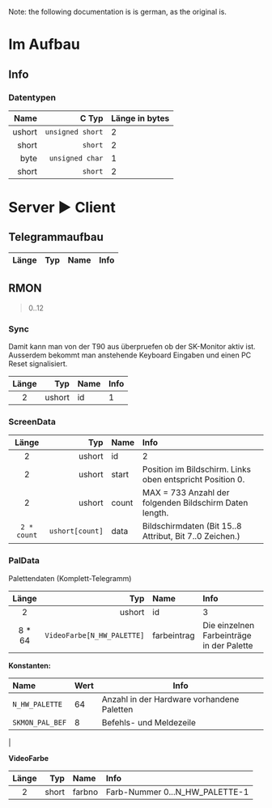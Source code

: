 Note: the following documentation is is german, as the original is.

# Im Aufbau

## Info
### Datentypen

| Name | C Typ | Länge in bytes |
|------:|-------:|----------------|
| ushort | `unsigned short` | 2 |
|  short | `short` | 2 |
| byte | `unsigned char` | 1 |
| short | `short` | 2 |

# Server ▶ Client

## Telegrammaufbau

| Länge   | Typ                 | Name               |Info         |
|:-------:|--------------------:|:-------------------|:------------|


## RMON
> 0..12

### Sync

Damit kann man von der T90 aus überpruefen ob der SK-Monitor
aktiv ist. Ausserdem bekommt man anstehende Keyboard Eingaben
und einen PC Reset signalisiert.

| Länge   | Typ                 | Name               |Info         |
|:-------:|--------------------:|:-------------------|:------------|
|2|ushort|id| 1|

### ScreenData

| Länge   | Typ                 | Name               |Info         |
|:-------:|--------------------:|:-------------------|:------------|
|2|ushort|id| 2|
|2|ushort|start| Position im Bildschirm. Links oben entspricht Position 0.|
|2|ushort|count| MAX = 733 Anzahl der folgenden Bildschirm Daten length.|
|`2 * count`| `ushort[count]`| data| Bildschirmdaten (Bit 15..8 Attribut, Bit 7..0 Zeichen.) |


### PalData

Palettendaten (Komplett-Telegramm)

| Länge   | Typ                 | Name               |Info         |
|:-------:|--------------------:|:-------------------|:------------|
|2|ushort|id| 3|
|8 * 64 | `VideoFarbe[N_HW_PALETTE]` | farbeintrag | Die einzelnen Farbeinträge in der Palette

**Konstanten:** 

|Name | Wert | Info|
|:---|:---|---|
|`N_HW_PALETTE` | 64 | Anzahl in der Hardware vorhandene Paletten
|`SKMON_PAL_BEF` | 8 | Befehls- und Meldezeile
| 


**VideoFarbe**

| Länge   | Typ                 | Name               |Info         |
|:-------:|--------------------:|:-------------------|:------------|
| 2 | short | farbno | Farb-Nummer 0...N_HW_PALETTE-1